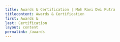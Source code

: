```yaml
---
title: Awards & Certification | Moh Ravi Dwi Putra
titlecontent: Awards & Certification
first: Awards &
last: Certification
layout: content
permalink: /awards
---
```


